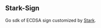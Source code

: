 ## Stark-Sign

Go sdk of ECDSA sign customized by [Stark](https://docs.starkware.co/starkex-v4/crypto/stark-curve).